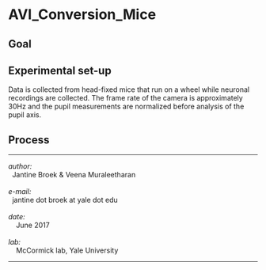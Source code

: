 # AVI_Conversion_Mice



**Goal**
----




**Experimental set-up**
---
Data is collected from head-fixed mice that run on a wheel while neuronal recordings are collected. The frame rate of the camera is approximately 30Hz and the pupil measurements are normalized before analysis of the pupil axis.



**Process**
-------



----------


*author:* <br> &nbsp; Jantine Broek & Veena Muraleetharan <br><br>
*e-mail:* <br> &nbsp; jantine dot broek at yale dot edu <br><br>
*date:* <br> &nbsp; &nbsp; June 2017 <br><br>
*lab:* <br> &nbsp; &nbsp; McCormick lab, Yale University


----------
